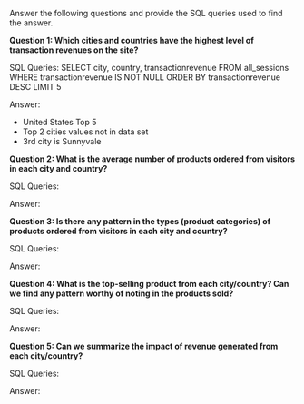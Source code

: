 Answer the following questions and provide the SQL queries used to find the answer.

**Question 1: Which cities and countries have the highest level of transaction revenues on the site?**


SQL Queries:
    SELECT city, country, transactionrevenue
    FROM all_sessions
    WHERE transactionrevenue IS NOT NULL
    ORDER BY transactionrevenue DESC
    LIMIT 5
    
Answer:
- United States Top 5
- Top 2 cities values not in data set
- 3rd  city is Sunnyvale

**Question 2: What is the average number of products ordered from visitors in each city and country?**

SQL Queries:

Answer:

**Question 3: Is there any pattern in the types (product categories) of products ordered from visitors in each city and country?**

SQL Queries:

Answer:

**Question 4: What is the top-selling product from each city/country? Can we find any pattern worthy of noting in the products sold?**

SQL Queries:

Answer:

**Question 5: Can we summarize the impact of revenue generated from each city/country?**

SQL Queries:

Answer:







